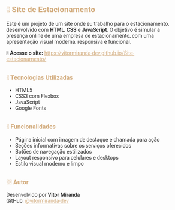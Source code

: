 <section class="sobre-projeto" style="padding: 2rem; max-width: 900px; margin: auto; font-family: 'Roboto', sans-serif; color: #333;">
  <h2 style="color: #d3ad7f;">🚗 Site de Estacionamento</h2>

  <p>Este é um projeto de um site onde eu trabalho para o estacionamento, desenvolvido com <strong>HTML</strong>, <strong>CSS</strong> e <strong>JavaScript</strong>. O objetivo é simular a presença online de uma empresa de estacionamento, com uma apresentação visual moderna, responsiva e funcional.</p>

  <p><strong>🔗 Acesse o site:</strong>  
  <a href="https://vitormiranda-dev.github.io/Site-estacionamento/" target="_blank" style="color: #d3ad7f;">https://vitormiranda-dev.github.io/Site-estacionamento/</a></p>

  <h3 style="margin-top: 2rem; color: #d3ad7f;">🧰 Tecnologias Utilizadas</h3>
  <ul>
    <li>HTML5</li>
    <li>CSS3 com Flexbox</li>
    <li>JavaScript</li>
    <li>Google Fonts</li>
  </ul>

  <h3 style="margin-top: 2rem; color: #d3ad7f;">📌 Funcionalidades</h3>
  <ul>
    <li>Página inicial com imagem de destaque e chamada para ação</li>
    <li>Seções informativas sobre os serviços oferecidos</li>
    <li>Botões de navegação estilizados</li>
    <li>Layout responsivo para celulares e desktops</li>
    <li>Estilo visual moderno e limpo</li>
  </ul>

 

  <h3 style="margin-top: 2rem; color: #d3ad7f;">🙋‍♂️ Autor</h3>
  <p>Desenvolvido por <strong>Vitor Miranda</strong><br>
    GitHub: <a href="https://github.com/vitormiranda-dev" target="_blank" style="color: #d3ad7f;">@vitormiranda-dev</a>
  </p>
</section>
